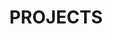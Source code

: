 ---
title : "PROJECTS"
service_list:

# service item loop
- name : "Encrypted Keylogger"
  image : "images/icons/keys.png"
  url : "https://github.com/chokshiroshan/Keylogger"
  
# service item loop
- name : "BrainWars"
  image : "images/icons/brains.png"
  url : "https://github.com/chokshiroshan/Keylogger"
# service item loop
- name : "Chat Based File Transfer"
  image : "images/icons/chatting.png"
  url : "https://github.com/chokshiroshan/Keylogger"



# custom style
custom_class: "abc" 
custom_attributes: "" 
custom_css: ""
---